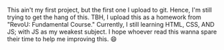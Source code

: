 This ain't my first project, but the first one I upload to git. Hence, I'm still trying to get the hang of this.
TBH, I upload this as a homework from "RevoU: Fundamental Course."
Currently, I still learning HTML, CSS, AND JS; with JS as my weakest subject. I hope whoever read this wanna spare their time to help me improving this. 😄 
